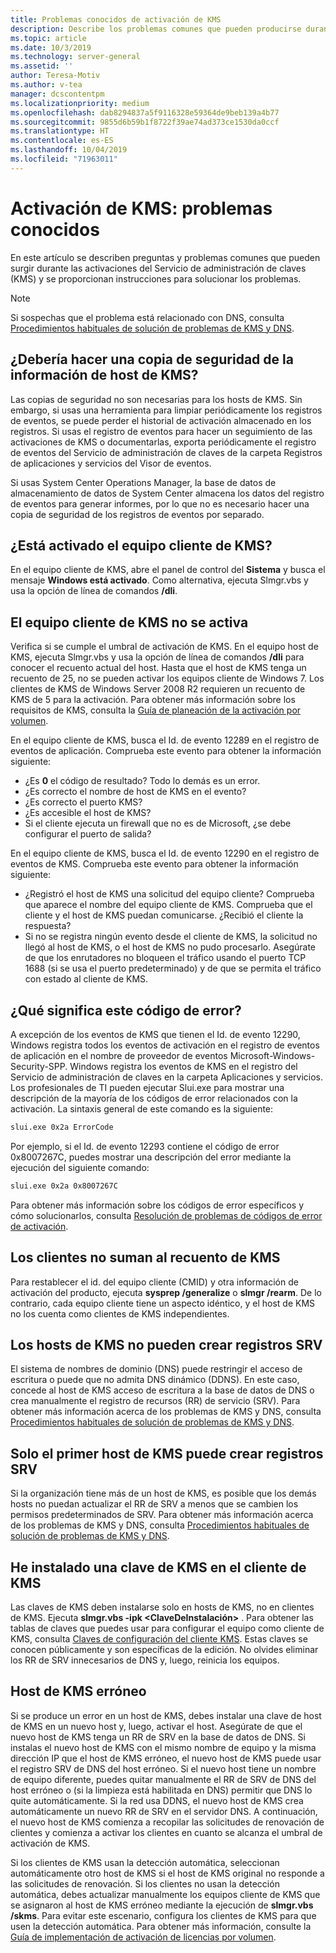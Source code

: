 ```yaml
---
title: Problemas conocidos de activación de KMS
description: Describe los problemas comunes que pueden producirse durante el proceso de activación de KMS, y proporciona soluciones e instrucciones.
ms.topic: article
ms.date: 10/3/2019
ms.technology: server-general
ms.assetid: ''
author: Teresa-Motiv
ms.author: v-tea
manager: dcscontentpm
ms.localizationpriority: medium
ms.openlocfilehash: dab8294837a5f9116328e59364de9beb139a4b77
ms.sourcegitcommit: 9855d6b59b1f8722f39ae74ad373ce1530da0ccf
ms.translationtype: HT
ms.contentlocale: es-ES
ms.lasthandoff: 10/04/2019
ms.locfileid: "71963011"
---
```

# <a name="kms-activation-known-issues"></a>Activación de KMS: problemas conocidos

En este artículo se describen preguntas y problemas comunes que pueden surgir durante las activaciones del Servicio de administración de claves (KMS) y se proporcionan instrucciones para solucionar los problemas.

> [!NOTE]
> Si sospechas que el problema está relacionado con DNS, consulta [Procedimientos habituales de solución de problemas de KMS y DNS](common-troubleshooting-procedures-kms-dns.md).

## <a name="should-i-back-up-kms-host-information"></a>¿Debería hacer una copia de seguridad de la información de host de KMS?

Las copias de seguridad no son necesarias para los hosts de KMS. Sin embargo, si usas una herramienta para limpiar periódicamente los registros de eventos, se puede perder el historial de activación almacenado en los registros. Si usas el registro de eventos para hacer un seguimiento de las activaciones de KMS o documentarlas, exporta periódicamente el registro de eventos del Servicio de administración de claves de la carpeta Registros de aplicaciones y servicios del Visor de eventos.

Si usas System Center Operations Manager, la base de datos de almacenamiento de datos de System Center almacena los datos del registro de eventos para generar informes, por lo que no es necesario hacer una copia de seguridad de los registros de eventos por separado.

## <a name="is-the-kms-client-computer-activated"></a>¿Está activado el equipo cliente de KMS?

En el equipo cliente de KMS, abre el panel de control del **Sistema** y busca el mensaje **Windows está activado**. Como alternativa, ejecuta Slmgr.vbs y usa la opción de línea de comandos **/dli**.

## <a name="the-kms-client-computer-does-not-activate"></a>El equipo cliente de KMS no se activa

Verifica si se cumple el umbral de activación de KMS. En el equipo host de KMS, ejecuta Slmgr.vbs y usa la opción de línea de comandos **/dli** para conocer el recuento actual del host. Hasta que el host de KMS tenga un recuento de 25, no se pueden activar los equipos cliente de Windows 7. Los clientes de KMS de Windows Server 2008 R2 requieren un recuento de KMS de 5 para la activación. Para obtener más información sobre los requisitos de KMS, consulta la [Guía de planeación de la activación por volumen](http://go.microsoft.com/fwlink/?linkid=155926). 

En el equipo cliente de KMS, busca el Id. de evento 12289 en el registro de eventos de aplicación. Comprueba este evento para obtener la información siguiente:

- ¿Es **0** el código de resultado? Todo lo demás es un error.
- ¿Es correcto el nombre de host de KMS en el evento?
- ¿Es correcto el puerto KMS?
- ¿Es accesible el host de KMS?
- Si el cliente ejecuta un firewall que no es de Microsoft, ¿se debe configurar el puerto de salida?

En el equipo cliente de KMS, busca el Id. de evento 12290 en el registro de eventos de KMS. Comprueba este evento para obtener la información siguiente:

- ¿Registró el host de KMS una solicitud del equipo cliente? Comprueba que aparece el nombre del equipo cliente de KMS. Comprueba que el cliente y el host de KMS puedan comunicarse. ¿Recibió el cliente la respuesta?
- Si no se registra ningún evento desde el cliente de KMS, la solicitud no llegó al host de KMS, o el host de KMS no pudo procesarlo. Asegúrate de que los enrutadores no bloqueen el tráfico usando el puerto TCP 1688 (si se usa el puerto predeterminado) y de que se permita el tráfico con estado al cliente de KMS.

## <a name="what-does-this-error-code-mean"></a>¿Qué significa este código de error?

A excepción de los eventos de KMS que tienen el Id. de evento 12290, Windows registra todos los eventos de activación en el registro de eventos de aplicación en el nombre de proveedor de eventos Microsoft-Windows-Security-SPP. Windows registra los eventos de KMS en el registro del Servicio de administración de claves en la carpeta Aplicaciones y servicios. Los profesionales de TI pueden ejecutar Slui.exe para mostrar una descripción de la mayoría de los códigos de error relacionados con la activación. La sintaxis general de este comando es la siguiente:

```cmd
slui.exe 0x2a ErrorCode
```

Por ejemplo, si el Id. de evento 12293 contiene el código de error 0x8007267C, puedes mostrar una descripción del error mediante la ejecución del siguiente comando:

```cmd
slui.exe 0x2a 0x8007267C
```

Para obtener más información sobre los códigos de error específicos y cómo solucionarlos, consulta [Resolución de problemas de códigos de error de activación](activation-error-codes.md).

## <a name="clients-are-not-adding-to-the-kms-count"></a>Los clientes no suman al recuento de KMS

Para restablecer el id. del equipo cliente (CMID) y otra información de activación del producto, ejecuta **sysprep /generalize** o **slmgr /rearm**. De lo contrario, cada equipo cliente tiene un aspecto idéntico, y el host de KMS no los cuenta como clientes de KMS independientes.

## <a name="kms-hosts-are-unable-to-create-srv-records"></a>Los hosts de KMS no pueden crear registros SRV

El sistema de nombres de dominio (DNS) puede restringir el acceso de escritura o puede que no admita DNS dinámico (DDNS). En este caso, concede al host de KMS acceso de escritura a la base de datos de DNS o crea manualmente el registro de recursos (RR) de servicio (SRV). Para obtener más información acerca de los problemas de KMS y DNS, consulta [Procedimientos habituales de solución de problemas de KMS y DNS](common-troubleshooting-procedures-kms-dns.md).

## <a name="only-the-first-kms-host-is-able-to-create-srv-records"></a>Solo el primer host de KMS puede crear registros SRV

Si la organización tiene más de un host de KMS, es posible que los demás hosts no puedan actualizar el RR de SRV a menos que se cambien los permisos predeterminados de SRV. Para obtener más información acerca de los problemas de KMS y DNS, consulta [Procedimientos habituales de solución de problemas de KMS y DNS](common-troubleshooting-procedures-kms-dns.md).

## <a name="i-installed-a-kms-key-on-the-kms-client"></a>He instalado una clave de KMS en el cliente de KMS

Las claves de KMS deben instalarse solo en hosts de KMS, no en clientes de KMS. Ejecuta **slmgr.vbs -ipk &lt;ClaveDeInstalación&gt;** . Para obtener las tablas de claves que puedes usar para configurar el equipo como cliente de KMS, consulta [Claves de configuración del cliente KMS](KMSclientkeys.md). Estas claves se conocen públicamente y son específicas de la edición. No olvides eliminar los RR de SRV innecesarios de DNS y, luego, reinicia los equipos.

## <a name="a-kms-host-failed"></a>Host de KMS erróneo

Si se produce un error en un host de KMS, debes instalar una clave de host de KMS en un nuevo host y, luego, activar el host. Asegúrate de que el nuevo host de KMS tenga un RR de SRV en la base de datos de DNS. Si instalas el nuevo host de KMS con el mismo nombre de equipo y la misma dirección IP que el host de KMS erróneo, el nuevo host de KMS puede usar el registro SRV de DNS del host erróneo. Si el nuevo host tiene un nombre de equipo diferente, puedes quitar manualmente el RR de SRV de DNS del host erróneo o (si la limpieza está habilitada en DNS) permitir que DNS lo quite automáticamente. Si la red usa DDNS, el nuevo host de KMS crea automáticamente un nuevo RR de SRV en el servidor DNS. A continuación, el nuevo host de KMS comienza a recopilar las solicitudes de renovación de clientes y comienza a activar los clientes en cuanto se alcanza el umbral de activación de KMS.

Si los clientes de KMS usan la detección automática, seleccionan automáticamente otro host de KMS si el host de KMS original no responde a las solicitudes de renovación. Si los clientes no usan la detección automática, debes actualizar manualmente los equipos cliente de KMS que se asignaron al host de KMS erróneo mediante la ejecución de **slmgr.vbs /skms**. Para evitar este escenario, configura los clientes de KMS para que usen la detección automática. Para obtener más información, consulte la [Guía de implementación de activación de licencias por volumen](http://go.microsoft.com/fwlink/?linkid=150083).
